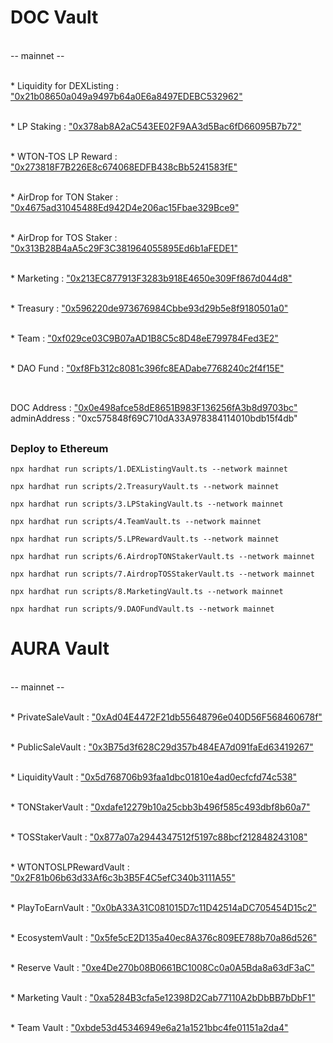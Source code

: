 # DOC Vault
<br> -- mainnet --

<br>* Liquidity for DEXListing : ["0x21b08650a049a9497b64a0E6a8497EDEBC532962"](https://etherscan.io/address/0x21b08650a049a9497b64a0E6a8497EDEBC532962)

<br>* LP Staking : ["0x378ab8A2aC543EE02F9AA3d5Bac6fD66095B7b72"](https://etherscan.io/address/0x378ab8A2aC543EE02F9AA3d5Bac6fD66095B7b72)

<br>* WTON-TOS LP Reward : ["0x273818F7B226E8c674068EDFB438cBb5241583fE"](https://etherscan.io/address/0x273818F7B226E8c674068EDFB438cBb5241583fE)

<br>* AirDrop for TON Staker : ["0x4675ad31045488Ed942D4e206ac15Fbae329Bce9"](https://etherscan.io/address/0x4675ad31045488Ed942D4e206ac15Fbae329Bce9)

<br>* AirDrop for TOS Staker : ["0x313B28B4aA5c29F3C381964055895Ed6b1aFEDE1"](https://etherscan.io/address/0x313B28B4aA5c29F3C381964055895Ed6b1aFEDE1)

<br>* Marketing : ["0x213EC877913F3283b918E4650e309Ff867d044d8"](https://etherscan.io/address/0x213EC877913F3283b918E4650e309Ff867d044d8)

<br>* Treasury : ["0x596220de973676984Cbbe93d29b5e8f9180501a0"](https://etherscan.io/address/0x596220de973676984Cbbe93d29b5e8f9180501a0)

<br>* Team : ["0xf029ce03C9B07aAD1B8C5c8D48eE799784Fed3E2"](https://etherscan.io/address/0xf029ce03C9B07aAD1B8C5c8D48eE799784Fed3E2)

<br>* DAO Fund : ["0xf8Fb312c8081c396fc8EADabe7768240c2f4f15E"](https://etherscan.io/address/0xf8Fb312c8081c396fc8EADabe7768240c2f4f15E)

##
<br>DOC Address : ["0x0e498afce58dE8651B983F136256fA3b8d9703bc"](https://etherscan.io/address/0x0e498afce58dE8651B983F136256fA3b8d9703bc)
<br>adminAddress : "0xc575848f69C710dA33A978384114010bdb15f4db"
##

### Deploy to Ethereum
`npx hardhat run scripts/1.DEXListingVault.ts --network mainnet`

`npx hardhat run scripts/2.TreasuryVault.ts --network mainnet`

`npx hardhat run scripts/3.LPStakingVault.ts --network mainnet`

`npx hardhat run scripts/4.TeamVault.ts --network mainnet`

`npx hardhat run scripts/5.LPRewardVault.ts --network mainnet`

`npx hardhat run scripts/6.AirdropTONStakerVault.ts --network mainnet`

`npx hardhat run scripts/7.AirdropTOSStakerVault.ts --network mainnet`

`npx hardhat run scripts/8.MarketingVault.ts --network mainnet`

`npx hardhat run scripts/9.DAOFundVault.ts --network mainnet`


# AURA Vault

<br> -- mainnet --

<br>* PrivateSaleVault : ["0xAd04E4472F21db55648796e040D56F568460678f"](https://etherscan.io/address/0xAd04E4472F21db55648796e040D56F568460678f)

<br>* PublicSaleVault : ["0x3B75d3f628C29d357b484EA7d091faEd63419267"](https://etherscan.io/address/0x3B75d3f628C29d357b484EA7d091faEd63419267)

<br>* LiquidityVault : ["0x5d768706b93faa1dbc01810e4ad0ecfcfd74c538"](https://etherscan.io/address/0x5d768706b93faa1dbc01810e4ad0ecfcfd74c538)

<br>* TONStakerVault : ["0xdafe12279b10a25cbb3b496f585c493dbf8b60a7"](https://etherscan.io/address/0xdafe12279b10a25cbb3b496f585c493dbf8b60a7)

<br>* TOSStakerVault : ["0x877a07a2944347512f5197c88bcf212848243108"](https://etherscan.io/address/0x877a07a2944347512f5197c88bcf212848243108)

<br>* WTONTOSLPRewardVault : ["0x2F81b06b63d33Af6c3b3B5F4C5efC340b3111A55"](https://etherscan.io/address/0x2F81b06b63d33Af6c3b3B5F4C5efC340b3111A55)

<br>* PlayToEarnVault : ["0x0bA33A31C081015D7c11D42514aDC705454D15c2"](https://etherscan.io/address/0x0bA33A31C081015D7c11D42514aDC705454D15c2)

<br>* EcosystemVault : ["0x5fe5cE2D135a40ec8A376c809EE788b70a86d526"](https://etherscan.io/address/0x5fe5cE2D135a40ec8A376c809EE788b70a86d526)

<br>* Reserve Vault : ["0xe4De270b08B0661BC1008Cc0a0A5Bda8a63dF3aC"](https://etherscan.io/address/0xe4De270b08B0661BC1008Cc0a0A5Bda8a63dF3aC)

<br>* Marketing Vault : ["0xa5284B3cfa5e12398D2Cab77110A2bDbBB7bDbF1"](https://etherscan.io/address/0xa5284B3cfa5e12398D2Cab77110A2bDbBB7bDbF1)

<br>* Team Vault : ["0xbde53d45346949e6a21a1521bbc4fe01151a2da4"](https://etherscan.io/address/0xbde53d45346949e6a21a1521bbc4fe01151a2da4)

